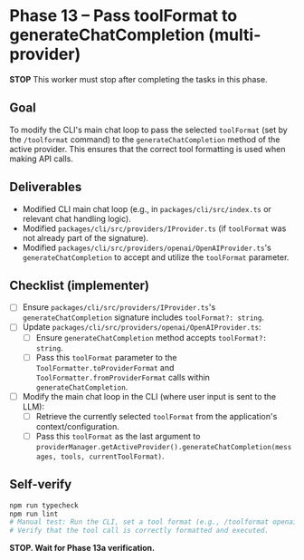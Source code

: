 # Phase 13 – Pass toolFormat to generateChatCompletion (multi-provider)

**STOP**
This worker must stop after completing the tasks in this phase.

## Goal

To modify the CLI's main chat loop to pass the selected `toolFormat` (set by the `/toolformat` command) to the `generateChatCompletion` method of the active provider. This ensures that the correct tool formatting is used when making API calls.

## Deliverables

- Modified CLI main chat loop (e.g., in `packages/cli/src/index.ts` or relevant chat handling logic).
- Modified `packages/cli/src/providers/IProvider.ts` (if `toolFormat` was not already part of the signature).
- Modified `packages/cli/src/providers/openai/OpenAIProvider.ts`'s `generateChatCompletion` to accept and utilize the `toolFormat` parameter.

## Checklist (implementer)

- [ ] Ensure `packages/cli/src/providers/IProvider.ts`'s `generateChatCompletion` signature includes `toolFormat?: string`.
- [ ] Update `packages/cli/src/providers/openai/OpenAIProvider.ts`:
  - [ ] Ensure `generateChatCompletion` method accepts `toolFormat?: string`.
  - [ ] Pass this `toolFormat` parameter to the `ToolFormatter.toProviderFormat` and `ToolFormatter.fromProviderFormat` calls within `generateChatCompletion`.
- [ ] Modify the main chat loop in the CLI (where user input is sent to the LLM):
  - [ ] Retrieve the currently selected `toolFormat` from the application's context/configuration.
  - [ ] Pass this `toolFormat` as the last argument to `providerManager.getActiveProvider().generateChatCompletion(messages, tools, currentToolFormat)`.

## Self-verify

```bash
npm run typecheck
npm run lint
# Manual test: Run the CLI, set a tool format (e.g., /toolformat openai), then send a message that should trigger a tool call.
# Verify that the tool call is correctly formatted and executed.
```

**STOP. Wait for Phase 13a verification.**
